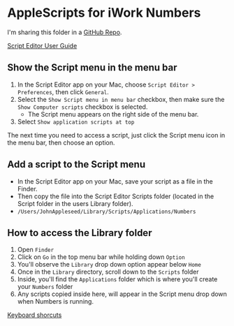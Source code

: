 # AppleScripts for iWork Numbers

I'm sharing this folder in a [GitHub Repo](https://github.com/dmzza/Numbers).

[Script Editor User Guide](https://support.apple.com/guide/script-editor/welcome/mac)

## Show the Script menu in the menu bar
1. In the Script Editor app on your Mac, choose `Script Editor > Preferences`, then click `General`.
2. Select the `Show Script menu in menu bar` checkbox, then make sure the `Show Computer scripts` checkbox is selected.
    - The Script menu appears on the right side of the menu bar.
3. Select `Show application scripts at top`

The next time you need to access a script, just click the Script menu icon in the menu bar, then choose an option.

## Add a script to the Script menu
- In the Script Editor app on your Mac, save your script as a file in the Finder.
- Then copy the file into the Script Editor Scripts folder (located in the Script folder in the users Library folder).
- `/Users/JohnAppleseed/Library/Scripts/Applications/Numbers`

## How to access the Library folder
1. Open `Finder`
2. Click on `Go` in the top menu bar while holding down `Option`
3. You'll observe the `Library` drop down option appear below `Home`
4. Once in the `Library` directory, scroll down to the `Scripts` folder
5. Inside, you'll find the `Applications` folder which is where you'll create your `Numbers` folder
6. Any scripts copied inside here, will appear in the Script menu drop down when Numbers is running.

[Keyboard shorcuts](https://support.apple.com/guide/script-editor/keyboard-shortcuts-scrptedshtcut/mac)
